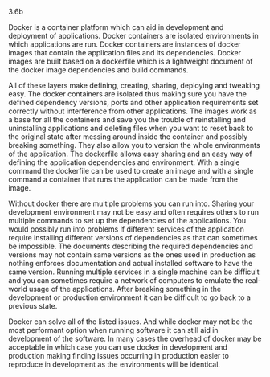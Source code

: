 3.6b

Docker is a container platform which can aid in development and deployment of applications. Docker containers are isolated environments in which applications are run. Docker containers are instances of docker images that contain the application files and its dependencies. Docker images are built based on a dockerfile which is a lightweight document of the docker image dependencies and build commands.

All of these layers make defining, creating, sharing, deploying and tweaking easy. The docker containers are isolated thus making sure you have the defined dependency versions, ports and other application requirements set correctly without interference from other applications. The images work as a base for all the containers and save you the trouble of reinstalling and uninstalling applications and deleting files when you want to reset back to the original state after messing around inside the container and possibly breaking something. They also allow you to version the whole environments of the application. The dockerfile allows easy sharing and an easy way of defining the application dependencies and environment. With a single command the dockerfile can be used to create an image and with a single command a container that runs the application can be made from the image.

Without docker there are multiple problems you can run into. Sharing your development environment may not be easy and often requires others to run multiple commands to set up the dependencies of the applications. You would possibly run into problems if different services of the application require installing different versions of dependencies as that can sometimes be impossible. The documents describing the required dependencies and versions may not contain same versions as the ones used in production as nothing enforces documentation and actual installed software to have the same version. Running multiple services in a single machine can be difficult and you can sometimes require a network of computers to emulate the real-world usage of the applications. After breaking something in the development or production environment it can be difficult to go back to a previous state.

Docker can solve all of the listed issues. And while docker may not be the most performant option when running software it can still aid in development of the software. In many cases the overhead of docker may be acceptable in which case you can use docker in development and production making finding issues occurring in production easier to reproduce in development as the environments will be identical.

